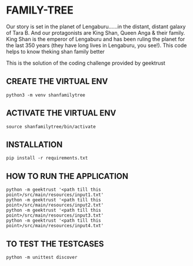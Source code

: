 # FAMILY-TREE

Our story is set in the planet of Lengaburu......in the distant, distant galaxy of Tara B. And our protagonists are King Shan, Queen Anga & their family.
King Shan is the emperor of Lengaburu and has been ruling the planet for the last 350 years (they have long lives in Lengaburu, you see!). 
This code helps to know theking shan family better

This is the solution of the coding challenge provided by geektrust

## CREATE THE VIRTUAL ENV

```
python3 -m venv shanfamilytree
```

## ACTIVATE THE VIRTUAL ENV

```
source shanfamilytree/bin/activate
```

## INSTALLATION

```
pip install -r requirements.txt
```

## HOW TO RUN THE APPLICATION

```
python -m geektrust '<path till this point>/src/main/resources/input1.txt'
python -m geektrust '<path till this point>/src/main/resources/input2.txt'
python -m geektrust '<path till this point>/src/main/resources/input3.txt'
python -m geektrust '<path till this point>/src/main/resources/input4.txt'
```

## TO TEST THE TESTCASES

```
python -m unittest discover
```